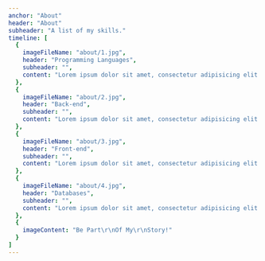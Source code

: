 ```yaml
---
anchor: "About"
header: "About"
subheader: "A list of my skills."
timeline: [
  {
    imageFileName: "about/1.jpg",
    header: "Programming Languages",
    subheader: "",
    content: "Lorem ipsum dolor sit amet, consectetur adipisicing elit. Minima maxime quam architecto quo inventore harum ex magni, dicta impedit."
  },
  {
    imageFileName: "about/2.jpg",
    header: "Back-end",
    subheader: "",
    content: "Lorem ipsum dolor sit amet, consectetur adipisicing elit. Minima maxime quam architecto quo inventore harum ex magni, dicta impedit."
  },
  {
    imageFileName: "about/3.jpg",
    header: "Front-end",
    subheader: "",
    content: "Lorem ipsum dolor sit amet, consectetur adipisicing elit. Minima maxime quam architecto quo inventore harum ex magni, dicta impedit."
  },
  {
    imageFileName: "about/4.jpg",
    header: "Databases",
    subheader: "",
    content: "Lorem ipsum dolor sit amet, consectetur adipisicing elit. Minima maxime quam architecto quo inventore harum ex magni, dicta impedit."
  },
  {
    imageContent: "Be Part\r\nOf My\r\nStory!"
  }
]
---
```




